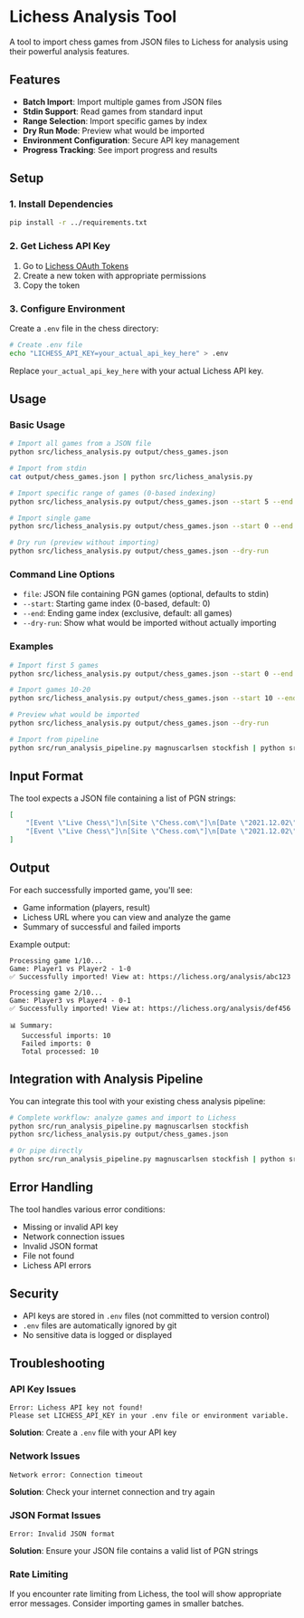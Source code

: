 # Lichess Analysis Tool

A tool to import chess games from JSON files to Lichess for analysis using their powerful analysis features.

## Features

- **Batch Import**: Import multiple games from JSON files
- **Stdin Support**: Read games from standard input
- **Range Selection**: Import specific games by index
- **Dry Run Mode**: Preview what would be imported
- **Environment Configuration**: Secure API key management
- **Progress Tracking**: See import progress and results

## Setup

### 1. Install Dependencies

```bash
pip install -r ../requirements.txt
```

### 2. Get Lichess API Key

1. Go to [Lichess OAuth Tokens](https://lichess.org/account/oauth/token)
2. Create a new token with appropriate permissions
3. Copy the token

### 3. Configure Environment

Create a `.env` file in the chess directory:

```bash
# Create .env file
echo "LICHESS_API_KEY=your_actual_api_key_here" > .env
```

Replace `your_actual_api_key_here` with your actual Lichess API key.

## Usage

### Basic Usage

```bash
# Import all games from a JSON file
python src/lichess_analysis.py output/chess_games.json

# Import from stdin
cat output/chess_games.json | python src/lichess_analysis.py

# Import specific range of games (0-based indexing)
python src/lichess_analysis.py output/chess_games.json --start 5 --end 10

# Import single game
python src/lichess_analysis.py output/chess_games.json --start 0 --end 1

# Dry run (preview without importing)
python src/lichess_analysis.py output/chess_games.json --dry-run
```

### Command Line Options

- `file`: JSON file containing PGN games (optional, defaults to stdin)
- `--start`: Starting game index (0-based, default: 0)
- `--end`: Ending game index (exclusive, default: all games)
- `--dry-run`: Show what would be imported without actually importing

### Examples

```bash
# Import first 5 games
python src/lichess_analysis.py output/chess_games.json --start 0 --end 5

# Import games 10-20
python src/lichess_analysis.py output/chess_games.json --start 10 --end 20

# Preview what would be imported
python src/lichess_analysis.py output/chess_games.json --dry-run

# Import from pipeline
python src/run_analysis_pipeline.py magnuscarlsen stockfish | python src/lichess_analysis.py
```

## Input Format

The tool expects a JSON file containing a list of PGN strings:

```json
[
    "[Event \"Live Chess\"]\n[Site \"Chess.com\"]\n[Date \"2021.12.02\"]\n[White \"Player1\"]\n[Black \"Player2\"]\n[Result \"1-0\"]\n\n1. e4 e5 2. Nf3 Nc6 3. Bb5 a6 4. Ba4 Nf6 5. O-O Be7 1-0",
    "[Event \"Live Chess\"]\n[Site \"Chess.com\"]\n[Date \"2021.12.02\"]\n[White \"Player3\"]\n[Black \"Player4\"]\n[Result \"0-1\"]\n\n1. d4 d5 2. c4 e6 3. Nc3 Nf6 4. Bg5 Be7 0-1"
]
```

## Output

For each successfully imported game, you'll see:
- Game information (players, result)
- Lichess URL where you can view and analyze the game
- Summary of successful and failed imports

Example output:
```
Processing game 1/10...
Game: Player1 vs Player2 - 1-0
✅ Successfully imported! View at: https://lichess.org/analysis/abc123

Processing game 2/10...
Game: Player3 vs Player4 - 0-1
✅ Successfully imported! View at: https://lichess.org/analysis/def456

📊 Summary:
   Successful imports: 10
   Failed imports: 0
   Total processed: 10
```

## Integration with Analysis Pipeline

You can integrate this tool with your existing chess analysis pipeline:

```bash
# Complete workflow: analyze games and import to Lichess
python src/run_analysis_pipeline.py magnuscarlsen stockfish
python src/lichess_analysis.py output/chess_games.json

# Or pipe directly
python src/run_analysis_pipeline.py magnuscarlsen stockfish | python src/lichess_analysis.py
```

## Error Handling

The tool handles various error conditions:
- Missing or invalid API key
- Network connection issues
- Invalid JSON format
- File not found
- Lichess API errors

## Security

- API keys are stored in `.env` files (not committed to version control)
- `.env` files are automatically ignored by git
- No sensitive data is logged or displayed

## Troubleshooting

### API Key Issues
```
Error: Lichess API key not found!
Please set LICHESS_API_KEY in your .env file or environment variable.
```
**Solution**: Create a `.env` file with your API key

### Network Issues
```
Network error: Connection timeout
```
**Solution**: Check your internet connection and try again

### JSON Format Issues
```
Error: Invalid JSON format
```
**Solution**: Ensure your JSON file contains a valid list of PGN strings

### Rate Limiting
If you encounter rate limiting from Lichess, the tool will show appropriate error messages. Consider importing games in smaller batches. 